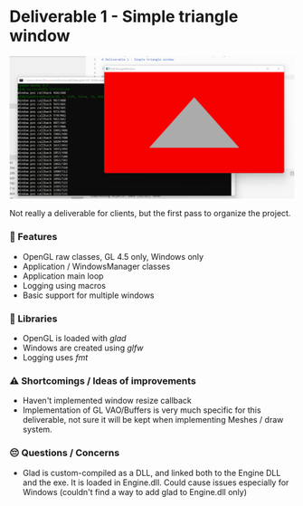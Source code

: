 # Deliverable 1 - Simple triangle window

![only though](img/screenshot.png)

Not really a deliverable for clients, but the first pass to organize the project.

### :page_facing_up: Features
- OpenGL raw classes, GL 4.5 only, Windows only
- Application / WindowsManager classes
- Application main loop
- Logging using macros
- Basic support for multiple windows

### :electric_plug: Libraries

- OpenGL is loaded with *glad*
- Windows are created using *glfw*
- Logging uses *fmt*

### :warning: Shortcomings / Ideas of improvements
- Haven't implemented window resize callback
- Implementation of GL VAO/Buffers is very much specific for this deliverable, not sure it will be kept when implementing Meshes / draw system.

### :pensive: Questions / Concerns
- Glad is custom-compiled as a DLL, and linked both to the Engine DLL and the exe. It is loaded in Engine.dll. Could cause issues especially for Windows (couldn't find a way to add glad to Engine.dll only)
